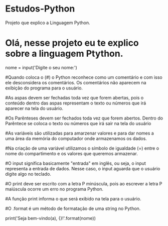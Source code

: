 # Estudos-Python
Projeto que explico a Linguagem Python.

# Olá, nesse projeto eu te explico sobre a linguagem Ptython.

nome = input('Digite o seu nome:')

#Quando coloca o (#) o Python reconhece como um comentário e com isso ele desconsidera os comentários. Os comentários não aparecem na exibição do programa para o usuário.

#As aspas devem ser fechadas toda vez que forem abertas, pois o conteúdo dentro das aspas representam o texto ou números que irá aparecer na tela do usuário.

#Os Parênteses devem ser fechados toda vez que forem abertos. Dentro do Parêntece se coloca o texto ou números que irá sair na tela do usuário

#As variáveis são utilizadas para amarzenar valores e para dar nomes a uma área da memória do computador onde armazenamos os dados.

#Na criação de uma variável utilizamos o símbolo de igualdade (=) entre o nome do compartimento e os valores que queremos armazenar.

#O input significa basicamente "entrada" em inglês, ou seja, o input representa a entrada de dados. Nesse caso, o input aguarda que o usuário digite algo no teclado.

#O print deve ser escrito com a letra P minúscula, pois ao escrever a letra P maiúscula ocorre um erro no programa Python.

#A função print informa o que será exibido na tela para o usuário.

#O .format é um método de formatação de uma string no Python.

print('Seja bem-vindo(a), {}!'.format(nome))
